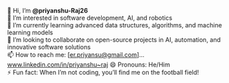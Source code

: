 👋 Hi, I’m **@priyanshu-Raj26**  
👀 I’m interested in software development, AI, and robotics  
🌱 I’m currently learning advanced data structures, algorithms, and machine learning models  
💞️ I’m looking to collaborate on open-source projects in AI, automation, and innovative software solutions  
📫 How to reach me: [er.priyansu@gmail.com]...       www.linkedin.com/in/priyanshu~raj
😄 Pronouns: He/Him  
⚡ Fun fact: When I’m not coding, you’ll find me on the football field!  

<!---
priyanshu-Raj26/priyanshu-Raj26 is a ✨ special ✨ repository because its `README.md` (this file) appears on your GitHub profile.
You can click the Preview link to take a look at your changes.
--->
